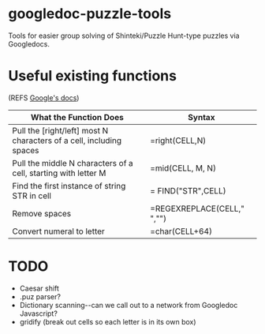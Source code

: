 # googledoc-puzzle-tools
Tools for easier group solving of Shinteki/Puzzle Hunt-type puzzles via Googledocs.

# Useful existing functions 
(REFS [Google's docs](https://support.google.com/docs/table/25273?hl=en))

| What the Function Does | Syntax |
| -----------------------|--------|
| Pull the [right/left] most N characters of a cell, including spaces | =right(CELL,N) |
| Pull the middle N characters of a cell, starting with letter M | =mid(CELL, M, N) |
| Find the first instance of string STR in cell | = FIND("STR",CELL) | 
| Remove spaces | =REGEXREPLACE(CELL," ","") |
| Convert numeral to letter | =char(CELL+64) |

# TODO
- Caesar shift
- .puz parser?
- Dictionary scanning--can we call out to a network from Googledoc Javascript?
- gridify (break out cells so each letter is in its own box)
